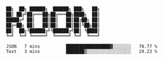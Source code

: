 ```sh
██╗  ██╗ ██████╗  ██████╗ ███╗   ██╗
██║ ██╔╝██╔═══██╗██╔═══██╗████╗  ██║
█████╔╝ ██║   ██║██║   ██║██╔██╗ ██║
██╔═██╗ ██║   ██║██║   ██║██║╚██╗██║
██║  ██╗╚██████╔╝╚██████╔╝██║ ╚████║
╚═╝  ╚═╝ ╚═════╝  ╚═════╝ ╚═╝  ╚═══╝
```

<!--START_SECTION:waka-->
```text
JSON   7 mins          █████████████████▓░░░░░░░   70.77 % 
Text   3 mins          ███████▒░░░░░░░░░░░░░░░░░   29.23 % 
```
<!--END_SECTION:waka-->

